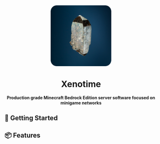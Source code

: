 <p align="center"><img src=".github/ASSETS/logo.png" width="200px"/></p>
<h1 align="center">Xenotime</h1>
<p align="center"><strong>Production grade Minecraft Bedrock Edition server software focused on minigame networks</strong></p>

## 🚀 Getting Started

## 📦 Features
